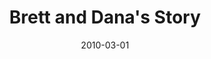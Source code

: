 ---
layout: media
category: media
title: "Brett and Dana's Story"
date: 2010-03-01
description: "Brett and Dana share their story of freedom."
video: "https://s3.amazonaws.com/crossroadsvideomessages/BrettDanaInterview.mp4"
video-poster: "https://www.crossroads.net/uploadedfiles/BrettDanaInterview-still.jpg"
---